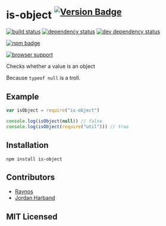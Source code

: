 # is-object <sup>[![Version Badge][12]][11]</sup>

[![build status][1]][2] [![dependency status][3]][4] [![dev dependency status][9]][10]

[![npm badge][13]][11]

[![browser support][5]][6]

Checks whether a value is an object

Because `typeof null` is a troll.

## Example

```js
var isObject = require("is-object")

console.log(isObject(null)) // false
console.log(isObject(require("util"))) // true
```

## Installation

`npm install is-object`

## Contributors

 - [Raynos][7]
 - [Jordan Harband][8]

## MIT Licensed

  [1]: https://secure.travis-ci.org/ljharb/is-object.svg
  [2]: http://travis-ci.org/ljharb/is-object
  [3]: http://david-dm.org/ljharb/is-object/status.svg
  [4]: http://david-dm.org/ljharb/is-object
  [5]: http://ci.testling.com/ljharb/is-object.svg
  [6]: http://ci.testling.com/ljharb/is-object
  [7]: https://github.com/Raynos
  [8]: https://github.com/ljharb
  [9]: https://david-dm.org/ljharb/is-object/dev-status.svg
  [10]: https://david-dm.org/ljharb/is-object#info=devDependencies
  [11]: https://npmjs.org/package/is-object
  [12]: http://vb.teelaun.ch/ljharb/is-object.svg
  [13]: https://nodei.co/npm/is-object.png?downloads=true&stars=true
